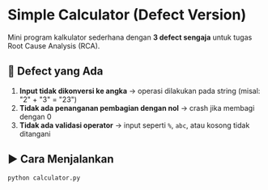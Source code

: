 # Simple Calculator (Defect Version)

Mini program kalkulator sederhana dengan **3 defect sengaja** untuk tugas Root Cause Analysis (RCA).

## 🐞 Defect yang Ada
1. **Input tidak dikonversi ke angka** → operasi dilakukan pada string (misal: "2" + "3" = "23")
2. **Tidak ada penanganan pembagian dengan nol** → crash jika membagi dengan 0
3. **Tidak ada validasi operator** → input seperti `%`, `abc`, atau kosong tidak ditangani

## ▶️ Cara Menjalankan
```bash
python calculator.py